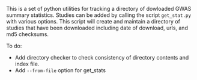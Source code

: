 This is a set of python utilities for tracking a directory of dowloaded GWAS summary statistics. Studies can be added by calling the script `get_stat.py` with various options. This script will create and maintain a directory of studies that have been downloaded including date of download, urls, and md5 checksums. 

To do: 
+ Add directory checker to check consistency of directory contents and index file. 
+ Add `--from-file` option for get\_stats
